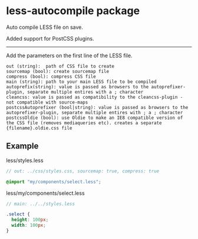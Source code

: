 # less-autocompile package

Auto compile LESS file on save.

Added support for PostCSS plugins.

---

Add the parameters on the first line of the LESS file.

```
out (string):  path of CSS file to create
sourcemap (bool): create sourcemap file
compress (bool): compress CSS file
main (string): path to your main LESS file to be compiled
autoprefix(string): value is passed as browsers to the autoprefixer-plugin, separate multiple entires with a ; character
cleancss: value is passed as compatibility to the cleancss-plugin - not compatible with source-maps
postcssAutoprefixer (bool|string): value is passed as browsers to the autoprefixer-plugin, separate multiple entires with ; a ; character
postcssOldie (bool): use Oldie to make an IE8 compatible version of the CSS file (removes mediaqueries etc). creates a separate {filename}.oldie.css file
```

## Example
less/styles.less
```scss
// out: ../css/styles.css, sourcemap: true, compress: true

@import "my/components/select.less";
```

less/my/components/select.less
```scss
// main: ../../styles.less

.select {
  height: 100px;
  width: 100px;
}
```
